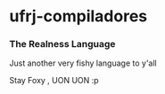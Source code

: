 # ufrj-compiladores
### The Realness Language
Just another very fishy language to y'all

Stay Foxy , UON UON :p
